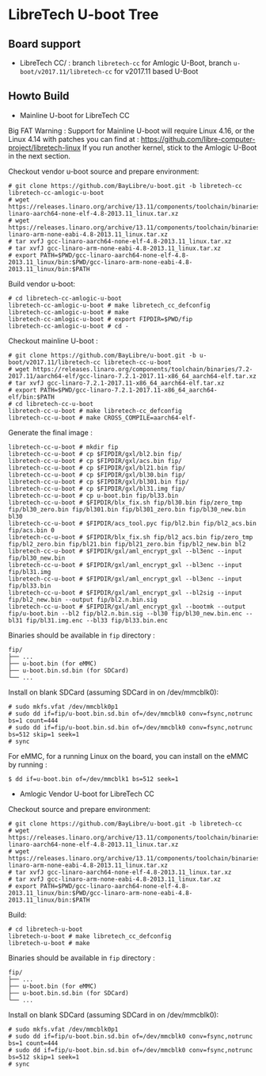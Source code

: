LibreTech U-boot Tree
=====================

Board support
-------------
 - LibreTech CC/ : branch `libretech-cc` for Amlogic U-Boot, branch `u-boot/v2017.11/libretech-cc` for v2017.11 based U-Boot

Howto Build
-----------
 
 - Mainline U-boot for LibreTech CC

Big FAT Warning :
Support for Mainline U-boot will require Linux 4.16, or the Linux 4.14 with patches you can find at : https://github.com/libre-computer-project/libretech-linux
If you run another kernel, stick to the Amlogic U-Boot in the next section.

Checkout vendor u-boot source and prepare environment:

```
# git clone https://github.com/BayLibre/u-boot.git -b libretech-cc libretech-cc-amlogic-u-boot
# wget https://releases.linaro.org/archive/13.11/components/toolchain/binaries/gcc-linaro-aarch64-none-elf-4.8-2013.11_linux.tar.xz
# wget https://releases.linaro.org/archive/13.11/components/toolchain/binaries/gcc-linaro-arm-none-eabi-4.8-2013.11_linux.tar.xz
# tar xvfJ gcc-linaro-aarch64-none-elf-4.8-2013.11_linux.tar.xz
# tar xvfJ gcc-linaro-arm-none-eabi-4.8-2013.11_linux.tar.xz
# export PATH=$PWD/gcc-linaro-aarch64-none-elf-4.8-2013.11_linux/bin:$PWD/gcc-linaro-arm-none-eabi-4.8-2013.11_linux/bin:$PATH
```

Build vendor u-boot:

```
# cd libretech-cc-amlogic-u-boot
libretech-cc-amlogic-u-boot # make libretech_cc_defconfig
libretech-cc-amlogic-u-boot # make
libretech-cc-amlogic-u-boot # export FIPDIR=$PWD/fip
libretech-cc-amlogic-u-boot # cd -
```

Checkout mainline U-boot :
```
# git clone https://github.com/BayLibre/u-boot.git -b u-boot/v2017.11/libretech-cc libretech-cc-u-boot
# wget https://releases.linaro.org/components/toolchain/binaries/7.2-2017.11/aarch64-elf/gcc-linaro-7.2.1-2017.11-x86_64_aarch64-elf.tar.xz
# tar xvfJ gcc-linaro-7.2.1-2017.11-x86_64_aarch64-elf.tar.xz
# export PATH=$PWD/gcc-linaro-7.2.1-2017.11-x86_64_aarch64-elf/bin:$PATH
# cd libretech-cc-u-boot
libretech-cc-u-boot # make libretech-cc_defconfig
libretech-cc-u-boot # make CROSS_COMPILE=aarch64-elf-
```

Generate the final image :
```
libretech-cc-u-boot # mkdir fip
libretech-cc-u-boot # cp $FIPDIR/gxl/bl2.bin fip/
libretech-cc-u-boot # cp $FIPDIR/gxl/acs.bin fip/
libretech-cc-u-boot # cp $FIPDIR/gxl/bl21.bin fip/
libretech-cc-u-boot # cp $FIPDIR/gxl/bl30.bin fip/
libretech-cc-u-boot # cp $FIPDIR/gxl/bl301.bin fip/
libretech-cc-u-boot # cp $FIPDIR/gxl/bl31.img fip/
libretech-cc-u-boot # cp u-boot.bin fip/bl33.bin
libretech-cc-u-boot # $FIPDIR/blx_fix.sh fip/bl30.bin fip/zero_tmp fip/bl30_zero.bin fip/bl301.bin fip/bl301_zero.bin fip/bl30_new.bin bl30
libretech-cc-u-boot # $FIPDIR/acs_tool.pyc fip/bl2.bin fip/bl2_acs.bin fip/acs.bin 0
libretech-cc-u-boot # $FIPDIR/blx_fix.sh fip/bl2_acs.bin fip/zero_tmp fip/bl2_zero.bin fip/bl21.bin fip/bl21_zero.bin fip/bl2_new.bin bl2
libretech-cc-u-boot # $FIPDIR/gxl/aml_encrypt_gxl --bl3enc --input fip/bl30_new.bin
libretech-cc-u-boot # $FIPDIR/gxl/aml_encrypt_gxl --bl3enc --input fip/bl31.img
libretech-cc-u-boot # $FIPDIR/gxl/aml_encrypt_gxl --bl3enc --input fip/bl33.bin
libretech-cc-u-boot # $FIPDIR/gxl/aml_encrypt_gxl --bl2sig --input fip/bl2_new.bin --output fip/bl2.n.bin.sig
libretech-cc-u-boot # $FIPDIR/gxl/aml_encrypt_gxl --bootmk --output fip/u-boot.bin --bl2 fip/bl2.n.bin.sig --bl30 fip/bl30_new.bin.enc --bl31 fip/bl31.img.enc --bl33 fip/bl33.bin.enc
```
Binaries should be available in `fip` directory :
```
fip/
├── ...
├── u-boot.bin (for eMMC)
├── u-boot.bin.sd.bin (for SDCard)
└── ...
```

Install on blank SDCard (assuming SDCard in on /dev/mmcblk0):
```
# sudo mkfs.vfat /dev/mmcblk0p1
# sudo dd if=fip/u-boot.bin.sd.bin of=/dev/mmcblk0 conv=fsync,notrunc bs=1 count=444
# sudo dd if=fip/u-boot.bin.sd.bin of=/dev/mmcblk0 conv=fsync,notrunc bs=512 skip=1 seek=1
# sync
```

For eMMC, for a running Linux on the board, you can install on the eMMC by running :
```
$ dd if=u-boot.bin of=/dev/mmcblk1 bs=512 seek=1
```

 - Amlogic Vendor U-boot for LibreTech CC

Checkout source and prepare environment:

```
# git clone https://github.com/BayLibre/u-boot.git -b libretech-cc
# wget https://releases.linaro.org/archive/13.11/components/toolchain/binaries/gcc-linaro-aarch64-none-elf-4.8-2013.11_linux.tar.xz
# wget https://releases.linaro.org/archive/13.11/components/toolchain/binaries/gcc-linaro-arm-none-eabi-4.8-2013.11_linux.tar.xz
# tar xvfJ gcc-linaro-aarch64-none-elf-4.8-2013.11_linux.tar.xz
# tar xvfJ gcc-linaro-arm-none-eabi-4.8-2013.11_linux.tar.xz
# export PATH=$PWD/gcc-linaro-aarch64-none-elf-4.8-2013.11_linux/bin:$PWD/gcc-linaro-arm-none-eabi-4.8-2013.11_linux/bin:$PATH
```

Build:

```
# cd libretech-u-boot
libretech-u-boot # make libretech_cc_defconfig
libretech-u-boot # make
```

Binaries should be available in `fip` directory :
```
fip/
├── ...
├── u-boot.bin (for eMMC)
├── u-boot.bin.sd.bin (for SDCard)
└── ...
```

Install on blank SDCard (assuming SDCard in on /dev/mmcblk0):
```
# sudo mkfs.vfat /dev/mmcblk0p1
# sudo dd if=fip/u-boot.bin.sd.bin of=/dev/mmcblk0 conv=fsync,notrunc bs=1 count=444
# sudo dd if=fip/u-boot.bin.sd.bin of=/dev/mmcblk0 conv=fsync,notrunc bs=512 skip=1 seek=1
# sync
```
